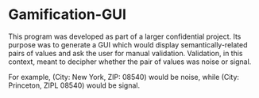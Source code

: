 # Gamification-GUI

This program was developed as part of a larger confidential project. Its purpose was to generate a GUI which would display semantically-related pairs of values and ask the user for manual validation. Validation, in this context, meant to decipher whether the pair of values was noise or signal.

For example, (City: New York, ZIP: 08540) would be noise, while (City: Princeton, ZIPL 08540) would be signal. 
